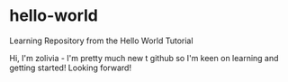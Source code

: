 # hello-world
Learning Repository from the Hello World Tutorial

Hi,
I'm zolivia - I'm pretty much new t github so I'm keen on learning and getting started!
Looking forward!

